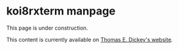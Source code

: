 # koi8rxterm manpage

This page is under construction.

This content is currently available on [Thomas E. Dickey's website](https://invisible-island.net/xterm/manpage/koi8rxterm.html).

